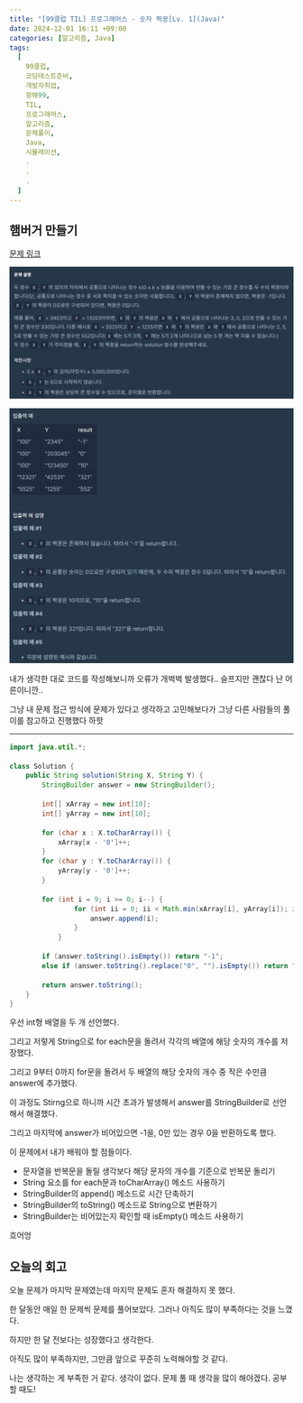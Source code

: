```yaml
---
title: "[99클럽 TIL] 프로그래머스 - 숫자 짝꿍[Lv. 1](Java)"
date: 2024-12-01 16:11 +09:00
categories: [알고리즘, Java]
tags:
  [
    99클럽,
    코딩테스트준비,
    개발자취업,
    항해99,
    TIL,
    프로그래머스,
    알고리즘,
    문제풀이,
    Java,
    시뮬레이션,
    .
    .
    .
  ]
---
```


## 햄버거 만들기

[문제 링크](https://school.programmers.co.kr/learn/courses/30/lessons/131128)

![문제 설명](https://github.com/jungi0531/images/blob/main/algorithm_99club_35_01.png?raw=true)

![문제 설명](https://github.com/jungi0531/images/blob/main/algorithm_99club_35_02.png?raw=true)

내가 생각한 대로 코드를 작성해보니까 오류가 개벅벅 발생했다.. 슬프지만 괜찮다 난 어른이니깐..

그냥 내 문제 접근 방식에 문제가 있다고 생각하고 고민해보다가 그냥 다른 사람들의 풀이를 참고하고 진행했다 하핫

---

```java
import java.util.*;

class Solution {
    public String solution(String X, String Y) {
        StringBuilder answer = new StringBuilder();
        
        int[] xArray = new int[10];
        int[] yArray = new int[10];
        
        for (char x : X.toCharArray()) {
            xArray[x - '0']++;
        }
        for (char y : Y.toCharArray()) {
            yArray[y - '0']++;
        }
        
        for (int i = 9; i >= 0; i--) {
                for (int ii = 0; ii < Math.min(xArray[i], yArray[i]); ii++) {
                    answer.append(i);
                }
            }
        
        if (answer.toString().isEmpty()) return "-1";
        else if (answer.toString().replace("0", "").isEmpty()) return "0";
        
        return answer.toString();
    }
}
```

우선 int형 배열을 두 개 선언했다.

그리고 저렇게 String으로 for each문을 돌려서 각각의 배열에 해당 숫자의 개수를 저장했다.

그리고 9부터 0까지 for문을 돌려서 두 배열의 해당 숫자의 개수 중 작은 수만큼 answer에 추가했다.

이 과정도 Stirng으로 하니까 시간 초과가 발생해서 answer를 StringBuilder로 선언해서 해결했다.

그리고 마지막에 answer가 비어있으면 -1을, 0만 있는 경우 0을 반환하도록 했다.

이 문제에서 내가 배워야 할 점들이다.

- 문자열을 반복문을 돌릴 생각보다 해당 문자의 개수를 기준으로 반복문 돌리기
- String 요소를 for each문과 toCharArray() 메소드 사용하기
- StringBuilder의 append() 메소드로 시간 단축하기
- StringBuilder의 toString() 메소드로 String으로 변환하기
- StringBuilder는 비어있는지 확인할 때 isEmpty() 메소드 사용하기

흐어엉

## 오늘의 회고

오늘 문제가 마지막 문제였는데 마지막 문제도 혼자 해결하지 못 했다.

한 달동안 매일 한 문제씩 문제를 풀어보았다. 그러나 아직도 많이 부족하다는 것을 느꼈다.

하지만 한 달 전보다는 성장했다고 생각한다.

아직도 많이 부족하지만, 그만큼 앞으로 꾸준히 노력해야할 것 같다.

나는 생각하는 게 부족한 거 같다. 생각이 없다. 문제 풀 때 생각을 많이 해야겠다. 공부할 때도!